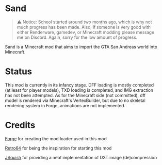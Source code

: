 # Sand

> :warning: Notice: School started around two months ago, which is why not much progress has been made. Also, if someone is very good with either Renderware, gamedev, or Minecraft modding please message me on Discord. Again, sorry for the low amount of progress.

Sand is a Minecraft mod that aims to import the GTA San Andreas world into Minecraft.  

# Status

This mod is currently in its infancy stage. DFF loading is mostly completed (at least for player models), TXD loading is completed, and IMG extraction has not been attempted. As for the Minecraft side (not committed), dff model is rendered via Minecraft's VertexBuilder, but due to no skeletal rendering system in Forge, animations are not implemented. 

# Credits

[Forge](https://minecraftforge.net/) for creating the mod loader used in this mod

[Retro64](https://github.com/Retro64Mod/Retro64Mod) for being the inspiration for starting this mod

[JSquish](https://github.com/memo33/jsquish) for providing a neat implementation of DXT image (de)compression 